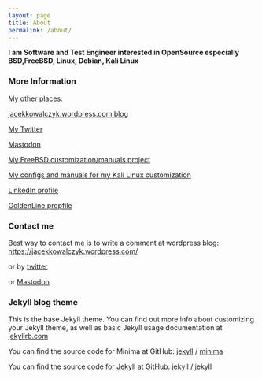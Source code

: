 ```yaml
---
layout: page
title: About
permalink: /about/
---
```


**I am Software and Test Engineer interested in OpenSource especially BSD,FreeBSD, Linux, Debian, Kali Linux**

### More Information

My other places:

[jacekkowalczyk.wordpress.com blog](https://jacekkowalczyk.wordpress.com/)

[My Twitter](https://mobile.twitter.com/jacekkowalczy10/)

[Mastodon](https://mastodon.technology/@kowalczy)

[My FreeBSD customization/manuals project](https://gitlab.com/jacekkowalczyk82/freebsd)

[My configs and manuals for my Kali Linux customization](https://gitlab.com/jacekkowalczyk82/my-debian)

[LinkedIn profile](https://www.linkedin.com/in/jacek-kowalczyk-4800644/)

[GoldenLine propfile](http://www.goldenline.pl/jacek-kowalczyk6)


### Contact me

Best way to contact  me is to write a comment at wordpress blog: https://jacekkowalczyk.wordpress.com/ 

or by [twitter](https://mobile.twitter.com/jacekkowalczy10/)

or [Mastodon](https://mastodon.technology/@kowalczy)


### Jekyll blog theme 

This is the base Jekyll theme. You can find out more info about customizing your Jekyll theme, as well as basic Jekyll usage documentation at [jekyllrb.com](https://jekyllrb.com/)

You can find the source code for Minima at GitHub:
[jekyll][jekyll-organization] /
[minima](https://github.com/jekyll/minima)

You can find the source code for Jekyll at GitHub:
[jekyll][jekyll-organization] /
[jekyll](https://github.com/jekyll/jekyll)


[jekyll-organization]: https://github.com/jekyll

